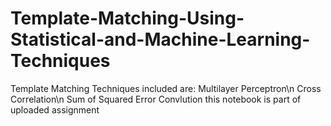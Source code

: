 # Template-Matching-Using-Statistical-and-Machine-Learning-Techniques
Template Matching Techniques included are:
Multilayer Perceptron\n
Cross Correlation\n
Sum of Squared Error
Convlution
this notebook is part of uploaded assignment
